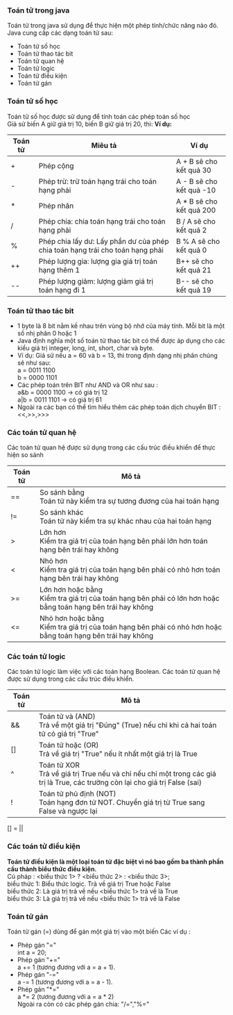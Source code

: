 ### Toán tử trong java
Toán tử trong java sử dụng để thực hiện một phép tính/chức năng nào đó. Java cung cấp các dạng toán tử sau:
  - Toán tử số học
  - Toán tử thao tác bit
  - Toán tử quan hệ
  - Toán tử logic
  - Toán tử điều kiện
  - Toán tử gán
### Toán tử số học
Toán tử số học được sử dụng để tính toán các phép toán số học\
Giả sử biến A giữ giá trị 10, biến B giữ giá trị 20, thì:
**Ví dụ:**

|Toán tử|Miêu tả|Ví dụ|
|---|---|---|
|+|Phép cộng|A + B sẽ cho kết quả 30|
|-|Phép trừ: trừ toán hạng trái cho toán hạng phải|A - B sẽ cho kết quả -10|
|*|Phép nhân|A * B sẽ cho kết quả 200|
|/|Phép chia: chia toán hạng trái cho toán hạng phải|B / A sẽ cho kết quả 2|
|%|Phép chia lấy dư: Lấy phần dư của phép chia toán hạng trái cho toán hạng phải|B % A sẽ cho kết quả 0|
|++|Phép lượng gia: lượng gia giá trị toán hạng thêm 1|B++ sẽ cho kết quả 21|
|--|Phép lượng giảm: lượng giảm giá trị toán hạng đi 1|B-- sẽ cho kết quả 19|
### Toán tử thao tác bit
- 1 byte là 8 bit nằm kề nhau trên vùng bộ nhớ của máy tính. Mỗi bit là một số nhị phân 0 hoặc 1
- Java định nghĩa một số toán tử thao tác bit có thể được áp dụng cho các kiểu giá trị integer, long, int, short, char và byte.
- Ví dụ: Giả sử nếu a = 60 và b = 13, thì trong định dạng nhị phân chúng sẽ như sau:\
  a = 0011 1100\
  b = 0000 1101
- Các phép toán trên BIT như AND và OR như sau :\
  a&b = 0000 1100 -> có giá trị 12\
  a|b = 0011 1101 -> có giá trị 61
- Ngoài ra các bạn có thể tìm hiểu thêm các phép toán dịch chuyển BIT : <<,>>,>>>
### Các toán tử quan hệ
Các toán tử quan hệ được sử dụng trong các cấu trúc điều khiển để thực hiện so sánh

|Toán tử|Mô tả|
|---|---|
|==|So sánh bằng <br/> Toán tử này kiểm tra sự tương đương của hai toán hạng|
|!=|So sánh khác <br/> Toán tử này kiểm tra sự khác nhau của hai toán hạng|
|\>|Lớn hơn <br/> Kiểm tra giá trị của toán hạng bên phải lớn hơn toán hạng bên trái hay không|
|<|Nhỏ hơn <br/> Kiểm tra giá trị của toán hạng bên phải có nhỏ hơn toán hạng bên trái hay không|
|\>=|Lớn hơn hoặc bằng <br/> Kiểm tra giá trị của toán hạng bên phải có lớn hơn hoặc bằng toán hạng bên trái hay không|
|<=|Nhỏ hơn hoặc bằng <br/> Kiểm tra giá trị của toán hạng bên phải có nhỏ hơn hoặc bằng toán hạng bên trái hay không|
### Các toán tử logic
Các toán tử logic làm việc với các toán hạng Boolean. Các toán tử quan hệ được sử dụng trong các cấu trúc điều khiển.

|Toán tử|Mô tả|
---|---
|&&|Toán tử và (AND) <br/> Trả về một giá trị "Đúng" (True) nếu chỉ khi cả hai toán tử có giá trị "True" |
|[]|Toán tử hoặc (OR) <br/> Trả về giá trị "True" nếu ít nhất một giá trị là True |
|^|Toán tử XOR <br/> Trả về giá trị True nếu và chỉ nếu chỉ một trong các giá trị là True, các trường còn lại cho giá trị False (sai) |
|!|Toán tử phủ định (NOT) <br/> Toán hạng đơn tử NOT. Chuyển giá trị từ True sang False và ngược lại |

[] = ||
### Các toán tử điều kiện
**Toán tử điều kiện là một loại toán tử đặc biệt vì nó bao gồm ba thành phần cấu thành biểu thức điều kiện.**\
Cú pháp : <biểu thức 1> ? <biểu thức 2> : <biểu thức 3>;\
  biểu thức 1: Biểu thức logic. Trả về giá trị True hoặc False\
  biểu thức 2: Là giá trị trả về nếu <biểu thức 1> trả về là True\
  biểu thức 3: Là giá trị trả về nếu <biểu thức 1> trả về là False
### Toán tử gán
Toán tử gán (=) dùng để gán một giá trị vào một biến
Các ví dụ :
- Phép gán "="\
  int a = 20;
- Phép gán "+="\
  a += 1 (tương đương với a = a + 1).
- Phép gán "-="\
  a -= 1 (tương đương với a = a - 1).
- Phép gán "*="\
  a *= 2 (tương đương với a = a * 2)\
Ngoài ra còn có các phép gán chia: "/=","%="
